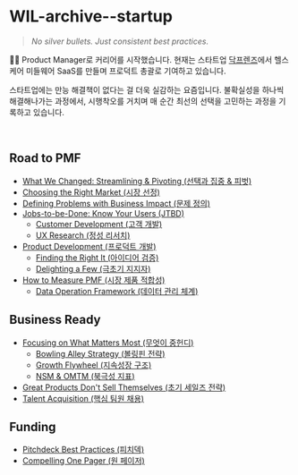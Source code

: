 # WIL-archive--startup
> _No silver bullets. Just consistent best practices._

👋🏻 Product Manager로 커리어를 시작했습니다. 현재는 스타트업 [닥프렌즈](https://doctalk.co.kr/)에서 헬스케어 미들웨어 SaaS를 만들며 프로덕트 총괄로 기여하고 있습니다.

스타트업에는 만능 해결책이 없다는 걸 더욱 실감하는 요즘입니다. 불확실성을 하나씩 해결해나가는 과정에서, 시행착오를 거치며 매 순간 최선의 선택을 고민하는 과정을 기록하고 있습니다.

<br>



## Road to PMF

- [What We Changed: Streamlining & Pivoting (선택과 집중 & 피벗)]() 
- [Choosing the Right Market (시장 선정)](https://github.com/jacenam/WIL-archive--startup/blob/main/road-to-pmf/choosing-the-right-market.md)
- [Defining Problems with Business Impact (문제 정의)](https://github.com/jacenam/WIL-archive--startup/blob/main/road-to-pmf/defining-problems-with-business-impact.md)
- [Jobs-to-be-Done: Know Your Users (JTBD)](https://github.com/jacenam/WIL-archive--startup/blob/main/road-to-pmf/jtbd-know-your-users.md)
    - [Customer Development (고객 개발)](https://github.com/jacenam/WIL-archive--startup/blob/main/road-to-pmf/customer-development.md)
    - [UX Research (정성 리서치)](https://github.com/jacenam/WIL-archive--startup/blob/main/road-to-pmf/ux-research.md)
- [Product Development (프로덕트 개발)](https://github.com/jacenam/WIL-archive--startup/blob/main/road-to-pmf/product-development.md)
    - [Finding the Right It (아이디어 검증)](https://github.com/jacenam/WIL-archive--startup/blob/main/road-to-pmf/finding-the-right-it.md)
    - [Delighting a Few (극초기 지지자)](https://github.com/jacenam/WIL-archive--startup/blob/main/road-to-pmf/delighting-a-few.md)
- [How to Measure PMF (시장 제품 적합성)](https://github.com/jacenam/WIL-archive--startup/blob/main/road-to-pmf/how-to-measure-pmf.md)
    - [Data Operation Framework (데이터 관리 체계)](https://github.com/jacenam/WIL-archive--startup/blob/main/road-to-pmf/data-operation-framework.md)

## Business Ready

- [Focusing on What Matters Most (무엇이 중헌디)](https://github.com/jacenam/WIL-archive--startup/blob/main/business-ready/focusing-on-what-matters-most.md)
    - [Bowling Alley Strategy (볼링핀 전략)](https://github.com/jacenam/WIL-archive--startup/blob/main/funding/pitchdeck-best-practices.md)
    - [Growth Flywheel (지속성장 구조)](https://github.com/jacenam/WIL-archive--startup/blob/main/business-ready/growth-flywheel.md)
    - [NSM & OMTM (북극성 지표)](https://github.com/jacenam/WIL-archive--startup/blob/main/business-ready/nsm-omtm.md)
- [Great Products Don't Sell Themselves (초기 세일즈 전략)](https://github.com/jacenam/WIL-archive--startup/blob/main/business-ready/great-products-don't-sell-themselves.md)
- [Talent Acquisition (핵심 팀원 채용)](https://github.com/jacenam/WIL-archive--startup/blob/main/business-ready/talent-acquisition.md)

## Funding

- [Pitchdeck Best Practices (피치덱)](https://github.com/jacenam/WIL-archive--startup/blob/main/funding/pitchdeck-best-practices.md)
- [Compelling One Pager (원 페이저)](https://github.com/jacenam/WIL-archive--startup/blob/main/funding/compelling-one-pager.md)
